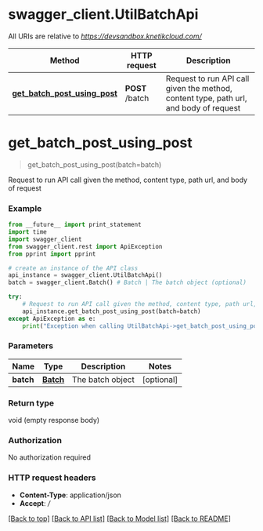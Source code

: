 # swagger_client.UtilBatchApi

All URIs are relative to *https://devsandbox.knetikcloud.com/*

Method | HTTP request | Description
------------- | ------------- | -------------
[**get_batch_post_using_post**](UtilBatchApi.md#get_batch_post_using_post) | **POST** /batch | Request to run API call given the method, content type, path url, and body of request


# **get_batch_post_using_post**
> get_batch_post_using_post(batch=batch)

Request to run API call given the method, content type, path url, and body of request

### Example 
```python
from __future__ import print_statement
import time
import swagger_client
from swagger_client.rest import ApiException
from pprint import pprint

# create an instance of the API class
api_instance = swagger_client.UtilBatchApi()
batch = swagger_client.Batch() # Batch | The batch object (optional)

try: 
    # Request to run API call given the method, content type, path url, and body of request
    api_instance.get_batch_post_using_post(batch=batch)
except ApiException as e:
    print("Exception when calling UtilBatchApi->get_batch_post_using_post: %s\n" % e)
```

### Parameters

Name | Type | Description  | Notes
------------- | ------------- | ------------- | -------------
 **batch** | [**Batch**](Batch.md)| The batch object | [optional] 

### Return type

void (empty response body)

### Authorization

No authorization required

### HTTP request headers

 - **Content-Type**: application/json
 - **Accept**: */*

[[Back to top]](#) [[Back to API list]](../README.md#documentation-for-api-endpoints) [[Back to Model list]](../README.md#documentation-for-models) [[Back to README]](../README.md)

